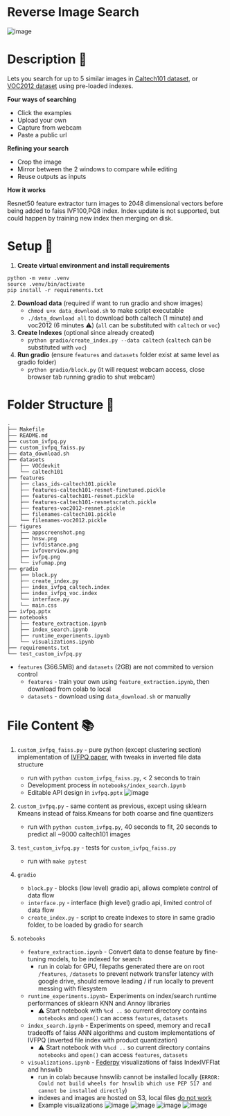 # Reverse Image Search

![image](figures/appscreenshot.png)

# Description :crystal_ball:

Lets you search for up to 5 similar images in [Caltech101 dataset](https://data.caltech.edu/records/mzrjq-6wc02), or [VOC2012 dataset](http://host.robots.ox.ac.uk/pascal/VOC/voc2012/#devkit) using pre-loaded indexes.

**Four ways of searching**

- Click the examples
- Upload your own
- Capture from webcam
- Paste a public url

**Refining your search**

- Crop the image
- Mirror between the 2 windows to compare while editing
- Reuse outputs as inputs

**How it works**

Resnet50 feature extractor turn images to 2048 dimensional vectors before being added to faiss IVF100,PQ8 index. Index update is not supported, but could happen by training new index then merging on disk.

# Setup :wrench:

1. **Create virtual environment and install requirements**

```
python -m venv .venv
source .venv/bin/activate
pip install -r requirements.txt
```

2. **Download data** (required if want to run gradio and show images)
   - `chmod u+x data_download.sh` to make script executable
   - `./data_download all` to download both caltech (1 minute) and voc2012 (6 minutes :warning:) (`all` can be substituted with `caltech` or `voc`)
3. **Create Indexes** (optional since already created)
   - `python gradio/create_index.py --data caltech` (`caltech` can be substituted with `voc`)
4. **Run gradio** (ensure `features` and `datasets` folder exist at same level as gradio folder)
   - `python gradio/block.py` (it will request webcam access, close browser tab running gradio to shut webcam)

# Folder Structure :file_folder:

```
.
├── Makefile
├── README.md
├── custom_ivfpq.py
├── custom_ivfpq_faiss.py
├── data_download.sh
├── datasets
│   ├── VOCdevkit
│   └── caltech101
├── features
│   ├── class_ids-caltech101.pickle
│   ├── features-caltech101-resnet-finetuned.pickle
│   ├── features-caltech101-resnet.pickle
│   ├── features-caltech101-resnetscratch.pickle
│   ├── features-voc2012-resnet.pickle
│   ├── filenames-caltech101.pickle
│   └── filenames-voc2012.pickle
├── figures
│   ├── appscreenshot.png
│   ├── hnsw.png
│   ├── ivfdistance.png
│   ├── ivfoverview.png
│   ├── ivfpq.png
│   └── ivfumap.png
├── gradio
│   ├── block.py
│   ├── create_index.py
│   ├── index_ivfpq_caltech.index
│   ├── index_ivfpq_voc.index
│   └── interface.py
│   └── main.css
├── ivfpq.pptx
├── notebooks
│   ├── feature_extraction.ipynb
│   ├── index_search.ipynb
│   ├── runtime_experiments.ipynb
│   └── visualizations.ipynb
├── requirements.txt
└── test_custom_ivfpq.py
```

- `features` (366.5MB) and `datasets` (2GB) are not commited to version control
  - `features` - train your own using `feature_extraction.ipynb`, then download from colab to local
  - `datasets` - download using `data_download.sh` or manually

# File Content :books:

1. `custom_ivfpq_faiss.py` - pure python (except clustering section) implementation of [IVFPQ paper](https://lear.inrialpes.fr/pubs/2011/JDS11/jegou_searching_with_quantization.pdf), with tweaks in inverted file data structure
   - run with `python custom_ivfpq_faiss.py`, < 2 seconds to train
   - Development process in `notebooks/index_search.ipynb`
   - Editable API design in `ivfpq.pptx` ![image](figures/ivfpq.png)
2. `custom_ivfpq.py` - same content as previous, except using sklearn Kmeans instead of faiss.Kmeans for both coarse and fine quantizers
   - run with `python custom_ivfpq.py`, 40 seconds to fit, 20 seconds to predict all ~9000 caltech101 images
3. `test_custom_ivfpq.py` - tests for `custom_ivfpq_faiss.py`
   - run with `make pytest`
4. `gradio`
   - `block.py` - blocks (low level) gradio api, allows complete control of data flow
   - `interface.py` - interface (high level) gradio api, limited control of data flow
   - `create_index.py` - script to create indexes to store in same gradio folder, to be loaded by gradio for search
5. `notebooks`

   - `feature_extraction.ipynb` - Convert data to dense feature by fine-tuning models, to be indexed for search
     - run in colab for GPU, filepaths generated there are on root `/features`, `/datasets` to prevent network transfer latency with google drive, should remove leading / if run locally to prevent messing with filesystem
   - `runtime_experiments.ipynb`- Experiments on index/search runtime performances of sklearn KNN and Annoy libraries
     - :warning: Start notebook with `%cd ..` so current directory contains `notebooks` and `open()` can access `features`, `datasets`
   - `index_search.ipynb` - Experiments on speed, memory and recall tradeoffs of faiss ANN algorithms and custom implementations of IVFPQ (inverted file index with product quantization)
     - :warning: Start notebook with `%%cd ..` so current directory contains `notebooks` and `open()` can access `features`, `datasets`
   - `visualizations.ipynb` - [Federpy](https://github.com/zilliztech/feder) visualizations of faiss IndexIVFFlat and hnswlib
     - run in colab because hnswlib cannot be installed locally (`ERROR: Could not build wheels for hnswlib which use PEP 517 and cannot be installed directly`)
     - indexes and images are hosted on S3, local files [do not work](https://github.com/zilliztech/feder/issues/71#issuecomment-1436404523)
     - Example visualizations
       ![image](/figures/hnsw.png)
       ![image](/figures/ivfoverview.png)
       ![image](/figures/ivfdistance.png)
       ![image](/figures/ivfumap.png)

```

```
